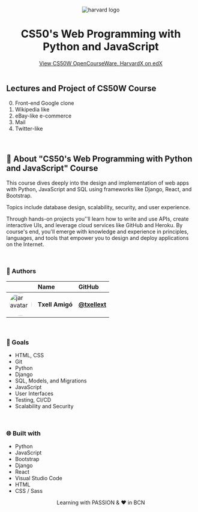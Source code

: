 <br>
<div align="center">
    <img src="../CS50W-Harward-Projects/logo/Harvard_logo.png" alt="harvard logo" /> <br />
    <h1 align="center"> CS50's Web Programming with Python and JavaScript </h1>
    <div align="center">
        <a href="https://www.edx.org/es/course/cs50s-web-programming-with-python-and-javascript"> View CS50W OpenCourseWare, HarvardX on edX</a>
    </div>
</div>

<br>

## Lectures and Project of CS50W Course

 0. Front-end Google clone
 1. Wikipedia like
 2. eBay-like e-commerce
 3. Mail
 4. Twitter-like


<br>

## 🚀 About "CS50's Web Programming with Python and JavaScript" Course
This course dives deeply into the design and implementation of web apps with Python, JavaScript and SQL 
using frameworks like Django, React, and Bootstrap.

Topics include database design, scalability, security, and user experience. 

Through hands-on projects you''ll learn how to write and use APIs, create interactive UIs, and leverage cloud services like GitHub and Heroku. By course's end, you'll emerge with knowledge and experience in principles, languages, and tools that empower you to design and deploy applications on the Internet.

<br> 

### 👷 Authors

|                     | Name                | GitHub              |
| :------------------ | :------------------ | :------------------ |
| <a href="https://github.com/txellext"><img src="https://avatars.githubusercontent.com/u/108218084?v=4" width="60" height="60" style="border-radius: 50%" alt="jar avatar"></a> | **Txell Amigó** | [**@txellext**](https://github.com/txellext) |   

<br>

### 🦋 Goals

- HTML, CSS
- Git
- Python
- Django
- SQL, Models, and Migrations
- JavaScript
- User Interfaces
- Testing, CI/CD
- Scalability and Security

<br>

### 🌐 Built with
- Python 
- JavaScript 
- Bootstrap 
- Django
- React
- Visual Studio Code 
- HTML
- CSS / Sass


<p align="center">Learning with PASSION & ❤️ in BCN</p>